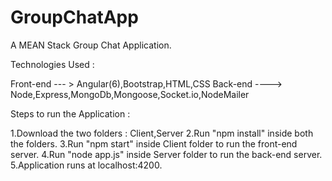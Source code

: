 # GroupChatApp
A MEAN Stack Group Chat Application.

Technologies Used :

Front-end --- > Angular(6),Bootstrap,HTML,CSS
Back-end ----> Node,Express,MongoDb,Mongoose,Socket.io,NodeMailer

Steps to run the Application :

1.Download the two folders : Client,Server
2.Run "npm install" inside both the folders.
3.Run "npm start" inside Client folder to run the front-end server.
4.Run "node app.js" inside Server folder to run the back-end server.
5.Application runs at localhost:4200.

